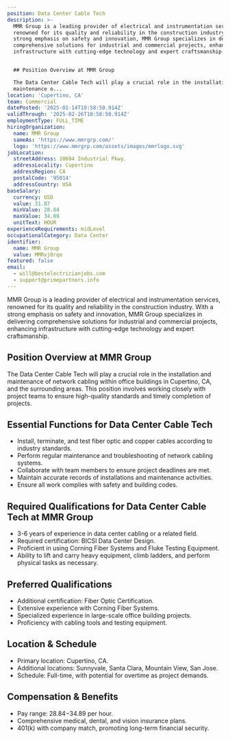 ```yaml
---
position: Data Center Cable Tech
description: >-
  MMR Group is a leading provider of electrical and instrumentation services,
  renowned for its quality and reliability in the construction industry. With a
  strong emphasis on safety and innovation, MMR Group specializes in delivering
  comprehensive solutions for industrial and commercial projects, enhancing
  infrastructure with cutting-edge technology and expert craftsmanship.


  ## Position Overview at MMR Group

  The Data Center Cable Tech will play a crucial role in the installation and
  maintenance o...
location: 'Cupertino, CA'
team: Commercial
datePosted: '2025-01-14T10:58:50.914Z'
validThrough: '2025-02-26T10:58:50.914Z'
employmentType: FULL_TIME
hiringOrganization:
  name: MMR Group
  sameAs: 'https://www.mmrgrp.com/'
  logo: 'https://www.mmrgrp.com/assets/images/mmrlogo.svg'
jobLocation:
  streetAddress: 10604 Industrial Pkwy.
  addressLocality: Cupertino
  addressRegion: CA
  postalCode: '95014'
  addressCountry: USA
baseSalary:
  currency: USD
  value: 31.87
  minValue: 28.84
  maxValue: 34.89
  unitText: HOUR
experienceRequirements: midLevel
occupationalCategory: Data Center
identifier:
  name: MMR Group
  value: MMRxj0rqe
featured: false
email:
  - will@bestelectricianjobs.com
  - support@primepartners.info
---
```




MMR Group is a leading provider of electrical and instrumentation services, renowned for its quality and reliability in the construction industry. With a strong emphasis on safety and innovation, MMR Group specializes in delivering comprehensive solutions for industrial and commercial projects, enhancing infrastructure with cutting-edge technology and expert craftsmanship.

## Position Overview at MMR Group
The Data Center Cable Tech will play a crucial role in the installation and maintenance of network cabling within office buildings in Cupertino, CA, and the surrounding areas. This position involves working closely with project teams to ensure high-quality standards and timely completion of projects.

## Essential Functions for Data Center Cable Tech
- Install, terminate, and test fiber optic and copper cables according to industry standards.
- Perform regular maintenance and troubleshooting of network cabling systems.
- Collaborate with team members to ensure project deadlines are met.
- Maintain accurate records of installations and maintenance activities.
- Ensure all work complies with safety and building codes.

## Required Qualifications for Data Center Cable Tech at MMR Group
- 3-6 years of experience in data center cabling or a related field.
- Required certification: BICSI Data Center Design.
- Proficient in using Corning Fiber Systems and Fluke Testing Equipment.
- Ability to lift and carry heavy equipment, climb ladders, and perform physical tasks as necessary.

## Preferred Qualifications
- Additional certification: Fiber Optic Certification.
- Extensive experience with Corning Fiber Systems.
- Specialized experience in large-scale office building projects.
- Proficiency with cabling tools and testing equipment.

## Location & Schedule
- Primary location: Cupertino, CA.
- Additional locations: Sunnyvale, Santa Clara, Mountain View, San Jose.
- Schedule: Full-time, with potential for overtime as project demands.

## Compensation & Benefits
- Pay range: $28.84-$34.89 per hour.
- Comprehensive medical, dental, and vision insurance plans.
- 401(k) with company match, promoting long-term financial security.
